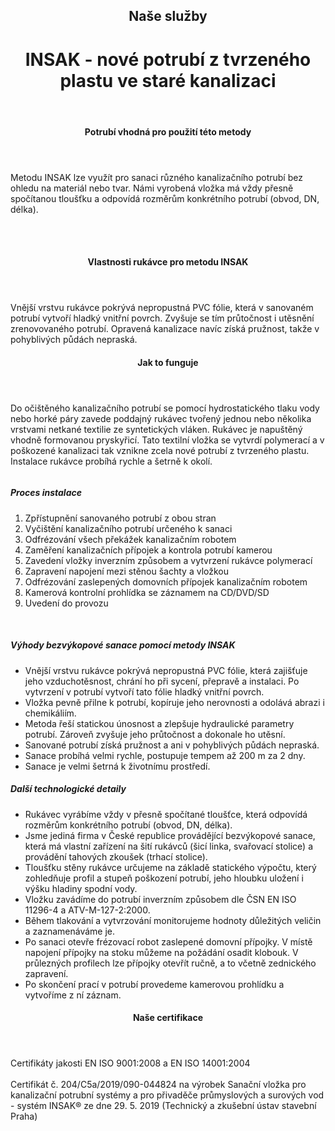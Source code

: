 <header class="page-header page-header--centered">
    <h2 class="page-header__subtitle">Naše služby</h2>
    <h1 class="page-header__title">INSAK - nové potrubí z tvrzeného<br>plastu ve staré kanalizaci</h1>
</header>

<section class="section section--wide section--centered">
    <InfoBox
      title="Bezvýkopová sanace kanalizace 
metodou INSAK"
      text="Technologie INSAK patří mezi bezvýkopové rukávcové inverzní metody a je vhodná pro sanaci různého kanalizačního potrubí, a to bez ohledu na materiál nebo tvar potrubí."
      imageUrl="/img/sluzby/kanalizace/insak/1.png"
      :imageLeft="true"
      :imageBig="true"
      :isBlue="true"
    />
</section>

<header class="page-header page-header--centered page-header--bottom-margin-small">
    <h4 class="page-header__paragraph-title">Potrubí vhodná pro použití této metody</h4>
</header>
<section class="page-paragraph page-paragraph--with-title">
    <main class="page-paragraph__content">
        <p class="page-paragraph__text">Metodu INSAK lze využít pro sanaci různého kanalizačního potrubí bez ohledu na materiál nebo tvar. Námi vyrobená vložka má vždy přesně spočítanou tloušťku a odpovídá rozměrům konkrétního potrubí (obvod, DN, délka).</p>
    </main>
</section>

<section class="image-preview image-preview--double">
    <main class="image-preview__content">
        <img class="image-preview__img" src="/img/sluzby/kanalizace/insak/2.png" alt=""/>
        <img class="image-preview__img" src="/img/sluzby/kanalizace/insak/3.png" alt=""/>
    </main>
</section>

<section class="image-preview image-preview--double">
    <main class="image-preview__content">
        <img class="image-preview__img" src="/img/sluzby/kanalizace/insak/4.png" alt=""/>
        <img class="image-preview__img" src="/img/sluzby/kanalizace/insak/5.png" alt=""/>
    </main>
</section>

<header class="page-header page-header--centered page-header--bottom-margin-small">
    <h4 class="page-header__paragraph-title">Vlastnosti rukávce pro metodu INSAK</h4>
</header>
<section class="page-paragraph page-paragraph--with-title">
    <main class="page-paragraph__content">
        <p class="page-paragraph__text">Vnější vrstvu rukávce pokrývá nepropustná PVC fólie, která v sanovaném potrubí vytvoří hladký vnitřní povrch. Zvyšuje se tím průtočnost i utěsnění zrenovovaného potrubí. Opravená kanalizace navíc získá pružnost, takže v pohyblivých půdách nepraská.</p>
    </main>
</section>

<header class="page-header page-header--centered page-header--bottom-margin-small">
    <h4 class="page-header__paragraph-title">Jak to funguje</h4>
</header>
<section class="page-paragraph page-paragraph--with-title">
    <main class="page-paragraph__content">
        <p class="page-paragraph__text">Do očištěného kanalizačního potrubí se pomocí hydrostatického tlaku vody nebo horké páry zavede poddajný rukávec tvořený jednou nebo několika vrstvami netkané textilie ze syntetických vláken. Rukávec je napuštěný vhodně formovanou pryskyřicí. Tato textilní vložka se vytvrdí polymerací a v poškozené kanalizaci tak vznikne zcela nové potrubí z tvrzeného plastu. Instalace rukávce probíhá rychle a šetrně k okolí.</p>
    </main>
</section>

<section class="image-preview image-preview--single">
    <main class="image-preview__content">
        <img class="image-preview__img" src="/img/sluzby/kanalizace/insak/8.png" alt=""/>
    </main>
</section>

<section class="list list--numbers">
    <main class="list__content">
        <h5 class="list__header">Proces instalace</h5>
        <ol class="list__list">
            <li class="list__item">Zpřístupnění sanovaného potrubí z obou stran</li>
            <li class="list__item">Vyčištění kanalizačního potrubí určeného k sanaci</li>
            <li class="list__item">Odfrézování všech překážek kanalizačním robotem</li>
            <li class="list__item">Zaměření kanalizačních přípojek a kontrola potrubí kamerou</li>
            <li class="list__item">Zavedení vložky inverzním způsobem a vytvrzení rukávce polymerací</li>
            <li class="list__item">Zapravení napojení mezi stěnou šachty a vložkou</li>
            <li class="list__item">Odfrézování zaslepených domovních přípojek kanalizačním robotem</li>
            <li class="list__item">Kamerová kontrolní prohlídka se záznamem na CD/DVD/SD</li>
            <li class="list__item">Uvedení do provozu</li>
        </ol>
    </main>
</section>

<section class="image-preview image-preview--double">
    <main class="image-preview__content">
        <img class="image-preview__img" src="/img/sluzby/kanalizace/insak/6.png" alt=""/>
        <img class="image-preview__img" src="/img/sluzby/kanalizace/insak/7.png" alt=""/>
    </main>
</section>

<section class="list list--bullets">
    <main class="list__content">
        <h5 class="list__header">Výhody bezvýkopové sanace pomocí metody INSAK</h5>
        <ul class="list__list">
            <li class="list__item">Vnější vrstvu rukávce pokrývá nepropustná PVC fólie, která zajišťuje jeho vzduchotěsnost, chrání ho při sycení, přepravě a instalaci. Po vytvrzení v potrubí vytvoří tato fólie hladký vnitřní povrch.</li>
            <li class="list__item">Vložka pevně přilne k potrubí, kopíruje jeho nerovnosti a odolává abrazi i chemikáliím.</li>
            <li class="list__item">Metoda řeší statickou únosnost a zlepšuje hydraulické parametry potrubí. Zároveň zvyšuje jeho průtočnost a dokonale ho utěsní.</li>
            <li class="list__item">Sanované potrubí získá pružnost a ani v pohyblivých půdách nepraská.</li>
            <li class="list__item">Sanace probíhá velmi rychle, postupuje tempem až 200 m za 2 dny.</li>
            <li class="list__item">Sanace je velmi šetrná k životnímu prostředí.</li>
        </ul>
    </main>
</section>

<section class="list list--bullets">
    <main class="list__content">
        <h5 class="list__header">Další technologické detaily</h5>
        <ul class="list__list">
            <li class="list__item">Rukávec vyrábíme vždy v přesně spočítané tloušťce, která odpovídá rozměrům konkrétního potrubí (obvod, DN, délka).</li>
            <li class="list__item">Jsme jediná firma v České republice provádějící bezvýkopové sanace, která má vlastní zařízení na šití rukávců (šicí linka, svařovací stolice) a provádění tahových zkoušek (trhací stolice).</li>
            <li class="list__item">Tloušťku stěny rukávce určujeme na základě statického výpočtu, který zohledňuje profil a stupeň poškození potrubí, jeho hloubku uložení i výšku hladiny spodní vody.</li>
            <li class="list__item">Vložku zavádíme do potrubí inverzním způsobem dle ČSN EN ISO 11296-4 a ATV-M-127-2:2000.</li>
            <li class="list__item">Během tlakování a vytvrzování monitorujeme hodnoty důležitých veličin a zaznamenáváme je.</li>
            <li class="list__item">Po sanaci otevře frézovací robot zaslepené domovní přípojky. V místě napojení přípojky na stoku můžeme na požádání osadit klobouk. V průlezných profilech lze přípojky otevřít ručně, a to včetně zednického zapravení.</li>
            <li class="list__item">Po skončení prací v potrubí provedeme kamerovou prohlídku a vytvoříme z ní záznam.</li>
        </ul>
    </main>
</section>

<header class="page-header page-header--centered page-header--bottom-margin-small">
    <h4 class="page-header__paragraph-title">Naše certifikace</h4>
</header>
<section class="page-paragraph page-paragraph--with-title">
    <main class="page-paragraph__content">
        <p class="page-paragraph__text">Certifikáty jakosti EN ISO 9001:2008 a EN ISO 14001:2004 <br/><br/>
Certifikát č. 204/C5a/2019/090-044824 na výrobek Sanační vložka pro kanalizační potrubní systémy a pro přivaděče průmyslových a surových vod - systém INSAK® ze dne 29. 5. 2019 (Technický a zkušební ústav stavební Praha)</p>
    </main>
</section>

<WhyNoDiggingSection />
<Contact nomargintop="true"/>
